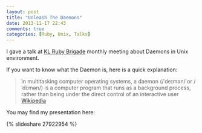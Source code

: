 ```yaml
---
layout: post
title: "Unleash The Daemons"
date: 2013-11-17 22:43
comments: true
categories: [Ruby, Unix, Talks]
---
```



I gave a talk at [KL Ruby Brigade](https://github.com/klxrb) monthly meeting about Daemons in Unix environment.

If you want to know what the Daemon is, here is a quick explanation:
> In multitasking computer operating systems, a daemon (/ˈdeɪmən/ or /ˈdiːmən/) is a computer program that runs as a background process, rather than being under the direct control of an interactive user [Wikipedia](http://en.wikipedia.org/wiki/Daemon_%28computing%29)

You may find my presentation here:

{% slideshare 27922954 %}
